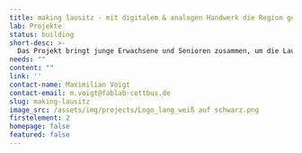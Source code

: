 ```yaml
---
title: making lausitz - mit digitalem & analogen Handwerk die Region gestalten
lab: Projekte
status: building
short-desc: >-
  Das Projekt bringt junge Erwachsene und Senioren zusammen, um die Lausitzer Region gemeinsam zu gestalten. In Workshops lernen sie Werkzeuge und Maschinen kennen, die sie in generationenübergreifenden Teams zum Lösen spannender Probleme einsetzen.
needs: ""
content: ""
link: ''
contact-name: Maximilian Voigt
contact-email: m.voigt@fablab-cottbus.de
slug: making-lausitz
image_src: /assets/img/projects/Logo_lang_weiß auf schwarz.png
firstelement: 2
homepage: false
featured: false
---
```

